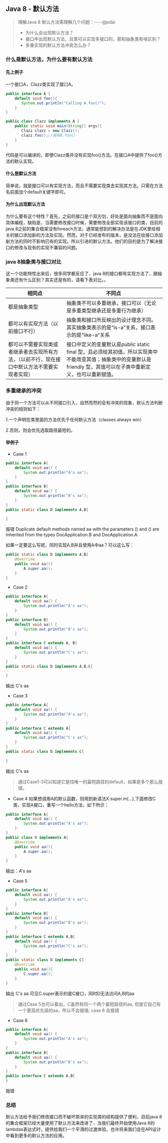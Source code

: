 ## Java 8 - 默认方法

> 理解Java 8 默认方法需理解几个问题：----@pdai
> + 为什么会出现默认方法？
> + 接口中出现默认方法，且类可以实现多接口的，那和抽象类有啥区别？
> + 多重实现的默认方法冲突怎么办？

### 什么是默认方法，为什么要有默认方法

#### 先上例子
一个接口A，Clazz类实现了接口A。

```java
public interface A {
    default void foo(){
       System.out.println("Calling A.foo()");
    }
}

public class Clazz implements A {
    public static void main(String[] args){
       Clazz clazz = new Clazz();
       clazz.foo();//调用A.foo()
    }
}
```
代码是可以编译的，即使Clazz类并没有实现foo()方法。在接口A中提供了foo()方法的默认实现。

#### 什么是默认方法
简单说，就是接口可以有实现方法，而且不需要实现类去实现其方法。只需在方法名前面加个default关键字即可。


#### 为什么出现默认方法
为什么要有这个特性？首先，之前的接口是个双刃剑，好处是面向抽象而不是面向具体编程，缺陷是，当需要修改接口时候，需要修改全部实现该接口的类，目前的java 8之前的集合框架没有foreach方法，通常能想到的解决办法是在JDK里给相关的接口添加新的方法及实现。然而，对于已经发布的版本，是没法在给接口添加新方法的同时不影响已有的实现。所以引进的默认方法。他们的目的是为了解决接口的修改与现有的实现不兼容的问题。


### java 8抽象类与接口对比
这一个功能特性出来后，很多同学都反应了，java 8的接口都有实现方法了，跟抽象类还有什么区别？其实还是有的，请看下表对比。。

|相同点|不同点|
|---|---|
|都是抽象类型|抽象类不可以多重继承，接口可以（无论是多重类型继承还是多重行为继承）|
|都可以有实现方法（以前接口不行）|抽象类和接口所反映出的设计理念不同。其实抽象类表示的是”is-a”关系，接口表示的是”like-a”关系|
|都可以不需要实现类或者继承者去实现所有方法，（以前不行，现在接口中默认方法不需要实现者实现）|接口中定义的变量默认是public static final 型，且必须给其初值，所以实现类中不能改变其值；抽象类中的变量默认是 friendly 型，其值可以在子类中重新定义，也可以重新赋值。|


### 多重继承的冲突
由于同一个方法可以从不同接口引入，自然而然的会有冲突的现象，默认方法判断冲突的规则如下：

1.一个声明在类里面的方法优先于任何默认方法（classes always win）

2.否则，则会优先选取路径最短的。

#### 举例子
+ Case 1

```java
public interface A{
	default void aa() {
		System.out.println("A's aa");
	}
}
public interface B{
	default void aa() {
		System.out.println("B's aa");
	}
}
public static class D implements A,B{
	
}
```
报错 Duplicate default methods named aa with the parameters () and () are inherited from the types DocApplication.B 
 and DocApplication.A
 
如果一定要这么写呢，同时实现A,B并且使用A中aa？可以这么写：

```java
public static class D implements A,B{
    @Override
    public void aa(){
        A.super.aa();
    }
}
```

+ Case 2

```java
public interface A{
	default void aa() {
		System.out.println("A's aa");
	}
}
public interface B{
	default void aa() {
		System.out.println("B's aa");
	}
}
public interface C extends A, B{
	default void aa() {
		System.out.println("C's aa");
	}
}
public static class D implements A,B,C{
	
}
```
输出 C's aa

+ Case 3

```java
public interface A{
	default void aa() {
		System.out.println("A's aa");
	}
}
public interface C extends A{
	default void aa() {
		System.out.println("C's aa");
	}
}
public static class D implements C{
	
}
```
输出 C's aa

> 通过Case1-3可以知道它是找唯一的最短路径的default，如果是多个那么报错。

+ Case 4
如果想调用A的默认函数，则用到新语法X.super.m(…),下面修改C类，实现A接口，重写一个hello方法，如下所示：

```java
public interface A{
	default void aa() {
		System.out.println("A's aa");
	}
}
public class X implements A{
    @Override
    public void aa(){
        A.super.aa();
    }
}
```
输出：A's aa

+ Case 5

```java
public interface A{
	default void aa() {
		System.out.println("A's aa");
	}
}
public interface B{
	default void aa() {
		System.out.println("B's aa");
	}
}
public interface C extends A,B{
	default void aa() {
		System.out.println("C's aa");
	}
}
public static class D implements C{
	@Override
    public void aa(){
        C.super.aa();
    }
}
```
输出 C's aa 可见C.super表示的是C接口，同时D无法访问A,B的aa

> 通过Case 5也可以看出，C虽然有同一个两个最短路径的aa, 但是它自己有一个更高优先级的aa，所以不会报错; case 6 会报错

+ Case 6

```java
public interface A{
	default void aa() {
		System.out.println("A's aa");
	}
}
public interface B{
	default void aa() {
		System.out.println("B's aa");
	}
}
public interface C extends A,B{
}
```
报错

### 总结
默认方法给予我们修改接口而不破坏原来的实现类的结构提供了便利，目前java 8的集合框架已经大量使用了默认方法来改进了，当我们最终开始使用Java 8的lambdas表达式时，提供给我们一个平滑的过渡体验。也许将来我们会在API设计中看到更多的默认方法的应用。